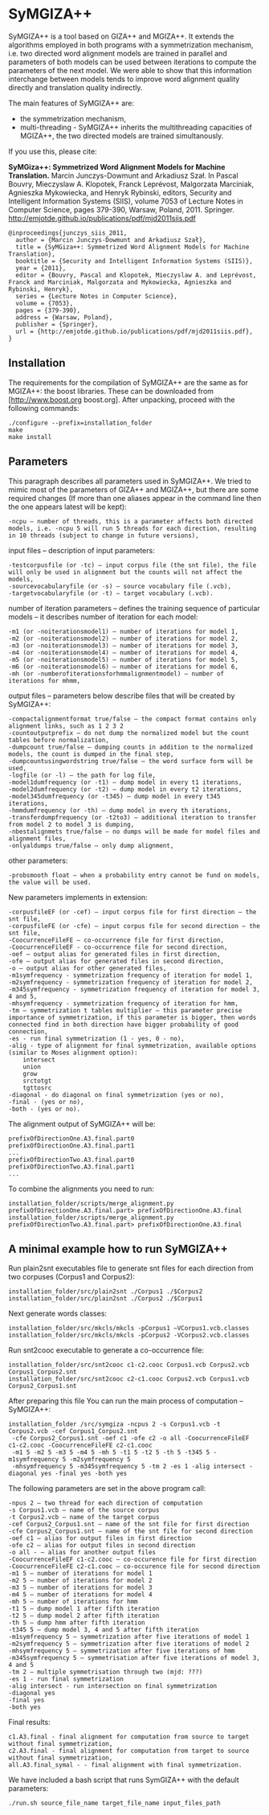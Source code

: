 
SyMGIZA++ 
=========

SyMGIZA++ is a tool based on GIZA++ and MGIZA++. It extends the algorithms employed in both programs with a symmetrization mechanism, i.e. two directed word alignment models are trained in parallel and parameters of both models can be used between iterations to compute the parameters of the next model. We were able to show that this information interchange between models tends to improve word alignment quality directly and translation quality indirectly. 

The main features of SyMGIZA++ are:
* the symmetrization mechanism,
* multi-threading - SyMGIZA++ inherits the multithreading capacities of MGIZA++, the two directed models are trained simultanously.

If you use this, please cite:

__SyMGiza++: Symmetrized Word Alignment Models for Machine Translation.__ Marcin Junczys-Dowmunt and Arkadiusz Szał. In Pascal Bouvry, Mieczyslaw A. Klopotek, Franck Leprévost, Malgorzata Marciniak, Agnieszka Mykowiecka, and Henryk Rybinski, editors, Security and Intelligent Information Systems (SIIS), volume 7053 of Lecture Notes in Computer Science, pages 379-390, Warsaw, Poland, 2011. Springer. http://emjotde.github.io/publications/pdf/mjd2011siis.pdf

    @inproceedings{junczys_siis_2011,
      author = {Marcin Junczys-Dowmunt and Arkadiusz Szał},
      title = {SyMGiza++: Symmetrized Word Alignment Models for Machine Translation},
      booktitle = {Security and Intelligent Information Systems (SIIS)},
      year = {2011},
      editor = {Bouvry, Pascal and Klopotek, Mieczyslaw A. and Leprévost, Franck and Marciniak, Malgorzata and Mykowiecka, Agnieszka and Rybinski, Henryk},
      series = {Lecture Notes in Computer Science},
      volume = {7053},
      pages = {379-390},
      address = {Warsaw, Poland},
      publisher = {Springer},
      url = {http://emjotde.github.io/publications/pdf/mjd2011siis.pdf},
    }


Installation
------------

The requirements for the compilation of SyMGIZA++ are the same as for MGIZA++: the boost libraries. These can be downloaded from [http://www.boost.org boost.org]. After unpacking, proceed with the following commands:
    
    ./configure --prefix=installation_folder
    make
    make install

Parameters
----------

This paragraph describes all parameters used in SyMGIZA++. We tried to mimic most of the parameters of GIZA++ and MGIZA++, but there are some required changes (If more than one aliases appear in the command line then the one appears latest will be kept):

    -ncpu – number of threads, this is a parameter affects both directed models, i.e. -ncpu 5 will run 5 threads for each direction, resulting in 10 threads (subject to change in future versions),

input files – description of input parameters:

    -testcorpusfile (or -tc) – input corpus file (the snt file), the file will only be used in alignment but the counts will not affect the models,
    -sourcevocabularyfile (or -s) – source vocabulary file (.vcb),
    -targetvocabularyfile (or -t) – target vocabulary (.vcb).

number of iteration parameters – defines the training sequence of particular models – it describes number of iteration for each model:

    -m1 (or -noiterationsmodel1) – number of iterations for model 1,
    -m2 (or -noiterationsmodel2) – number of iterations for model 2,
    -m3 (or -noiterationsmodel3) – number of iterations for model 3,
    -m4 (or -noiterationsmodel4) – number of iterations for model 4,
    -m5 (or -noiterationsmodel5) – number of iterations for model 5,
    -m6 (or -noiterationsmodel6) – number of iterations for model 6,
    -mh (or -numberofiterationsforhmmalignmentmodel) – number of iterations for mhmm,

output files – parameters below describe files that will be created by SyMGIZA++:

    -compactalignmentformat true/false – the compact format contains only alignment links, such as 1 2 3 2
    -countoutputprefix – do not dump the normalized model but the count tables before normalization,
    -dumpcount true/false – dumping counts in addition to the normalized models, the count is dumped in the final step,
    -dumpcountusingwordstring true/false – the word surface form will be used,
    -logfile (or -l) – the path for log file,
    -model1dumfrequency (or -t1) – dump model in every t1 iterations,
    -model2dumfrequency (or -t2) – dump model in every t2 iterations,
    -model345dumfrequency (or -t345) – dump model in every t345 iterations,
    -hmmdumfrequency (or -th) – dump model in every th iterations,
    -transferdumpfrequency (or -t2to3) – additional iteration to transfer from model 2 to model 3 is dumping,
    -nbestalignmets true/false – no dumps will be made for model files and alignment files,
    -onlyaldumps true/false – only dump alignment,

other parameters:

    -probsmooth float – when a probability entry cannot be fund on models, the value will be used.

New parameters implements in extension:

    -corpusfileEF (or -cef) – input corpus file for first direction – the snt file,
    -corpusfileFE (or -cfe) – input corpus file for second direction – the snt file,
    -CoocurrenceFileFE – co-occurrence file for first direction,
    -CoocurrenceFileEF - co-occurrence file for second direction,
    -oef – output alias for generated files in first direction,
    -ofe – output alias for generated files in second direction,
    -o – output alias for other generated files,
    -m1symfrequency - symmetrization frequency of iteration for model 1,
    -m2symfrequency - symmetrization frequency of iteration for model 2,
    -m345symfrequency - symmetrization frequency of iteration for model 3, 4 and 5,
    -mhsymfrequency - symmetrization frequency of iteration for hmm,
    -tm – symmetrization t tables multiplier – this parameter precise importance of symmetrization, if this parameter is bigger, then words connected find in both direction have bigger probability of good connection,
    -es - run final symmetrization (1 - yes, 0 - no),
    -alig - type of alignment for final symmetrization, available options (similar to Moses alignment option):
        intersect
        union
        grow
        srctotgt
        tgttosrc
    -diagonal - do diagonal on final symmetrization (yes or no),
    -final - (yes or no),
    -both - (yes or no).

The alignment output of SyMGIZA++ will be:

    prefixOfDirectionOne.A3.final.part0
    prefixOfDirectionOne.A3.final.part1
    ...
    prefixOfDirectionTwo.A3.final.part0
    prefixOfDirectionTwo.A3.final.part1
    ...
    
To combine the alignments you need to run:

    installation_folder/scripts/merge_alignment.py prefixOfDirectionOne.A3.final.part> prefixOfDirectionOne.A3.final
    installation_folder/scripts/merge_alignment.py prefixOfDirectionTwo.A3.final.part> prefixOfDirectionOne.A3.final


A minimal example how to run SyMGIZA++
--------------------------------------

Run plain2snt executables file to generate snt files for each direction from two corpuses (Corpus1 and Corpus2):

    installation_folder/src/plain2snt ./Corpus1 ./$Corpus2
    installation_folder/src/plain2snt ./Corpus2 ./$Corpus1

Next generate words classes:

    installation_folder/src/mkcls/mkcls -pCorpus1 –VCorpus1.vcb.classes
    installation_folder/src/mkcls/mkcls -pCorpus2 -VCorpus2.vcb.classes

Run snt2cooc executable to generate a co-occurrence file:
    
    installation_folder/src/snt2cooc c1-c2.cooc Corpus1.vcb Corpus2.vcb Corpus1_Corpus2.snt
    installation_folder/src/snt2cooc c2-c1.cooc Corpus2.vcb Corpus1.vcb Corpus2_Corpus1.snt

After preparing this file You can run the main process of computation – SyMGIZA++:
 
    installation_folder /src/symgiza -ncpus 2 -s Corpus1.vcb -t Corpus2.vcb -cef Corpus1_Corpus2.snt
     -cfe Corpus2_Corpus1.snt -oef c1 -ofe c2 -o all -CoocurrenceFileEF c1-c2.cooc -CoocurrenceFileFE c2-c1.cooc
     -m1 5 -m2 5 -m3 5 -m4 5 -mh 5 -t1 5 -t2 5 -th 5 -t345 5 -m1symfrequency 5 -m2symfrequency 5
     -mhsymfrequency 5 -m345symfrequency 5 -tm 2 -es 1 -alig intersect -diagonal yes -final yes -both yes

The following parameters are set in the above program call:

    -npus 2 – two thread for each direction of computation
    -s Corpus1.vcb – name of the source corpus
    -t Corpus2.vcb – name of the target corpus
    -cef Corpus2_Corpus1.snt – name of the snt file for first direction
    -cfe Corpus2_Corpus1.snt – name of the snt file for second direction
    -oef c1 – alias for output files in first direction
    -ofe c2 – alias for output files in second direction
    -o all - – alias for another output files
    -CoocurrenceFileEF c1-c2.cooc – co-occurence file for first direction
    -CoocurrenceFileFE c2-c1.cooc – co-occurence file for second direction
    -m1 5 – number of iterations for model 1
    -m2 5 – number of iterations for model 2
    -m3 5 – number of iterations for model 3
    -m4 5 – number of iterations for model 4
    -mh 5 – number of iterations for hmm
    -t1 5 – dump model 1 after fifth iteration
    -t2 5 – dump model 2 after fifth iteration
    -th 5 – dump hmm after fifth iteration
    -t345 5 – dump model 3, 4 and 5 after fifth iteration
    -m1symfrequency 5 – symmetrization after five iterations of model 1
    -m2symfrequency 5 – symmetrization after five iterations of model 2
    -mhsymfrequency 5 – symmetrization after five iterations of hmm
    -m345symfrequency 5 – symmetrisation after five iterations of model 3, 4 and 5
    -tm 2 – multiple symmetrisation through two (mjd: ???)
    -es 1 - run final symmetrization
    -alig intersect - run intersection on final symmetrization
    -diagonal yes
    -final yes
    -both yes

Final results:

    c1.A3.final - final alignment for computation from source to target without final symmetrization,
    c2.A3.final - final alignment for computation from target to source without final symmetrization,
    all.A3.final_symal - - final alignment with final symmetrization.

We have included a bash script that runs SymGIZA++ with the default parameters:
    
    ./run.sh source_file_name target_file_name input_files_path
